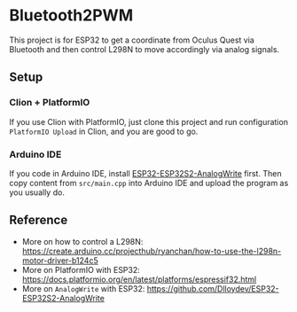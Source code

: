 # Bluetooth2PWM

This project is for ESP32 to get a coordinate from Oculus Quest via Bluetooth and then control L298N to move accordingly via analog signals.

## Setup

### Clion + PlatformIO

If you use Clion with PlatformIO, just clone this project and run configuration `PlatformIO Upload` in Clion, and you are good to go.

### Arduino IDE

If you code in Arduino IDE, install [ESP32-ESP32S2-AnalogWrite](https://github.com/Dlloydev/ESP32-ESP32S2-AnalogWrite) first. Then copy content from `src/main.cpp` into Arduino IDE and upload the program as you usually do.

## Reference

- More on how to control a L298N: https://create.arduino.cc/projecthub/ryanchan/how-to-use-the-l298n-motor-driver-b124c5
- More on PlatformIO with ESP32: https://docs.platformio.org/en/latest/platforms/espressif32.html
- More on `AnalogWrite` with ESP32: https://github.com/Dlloydev/ESP32-ESP32S2-AnalogWrite